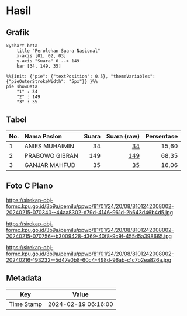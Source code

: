 # Hasil

## Grafik

```mermaid
xychart-beta
    title "Perolehan Suara Nasional"
    x-axis [01, 02, 03]
    y-axis "Suara" 0 --> 149
    bar [34, 149, 35]
```

```mermaid
%%{init: {"pie": {"textPosition": 0.5}, "themeVariables": {"pieOuterStrokeWidth": "5px"}} }%%
pie showData
    "1" : 34
    "2" : 149
    "3" : 35
```

## Tabel

| No. | Nama Paslon    | Suara | Suara (raw) | Persentase |
|:--- |:-------------- | -----:| -----------:| ----------:|
| 1   | ANIES MUHAIMIN | 34    | [34][p-1]   | 15,60      |
| 2   | PRABOWO GIBRAN | 149   | [149][p-2]  | 68,35      |
| 3   | GANJAR MAHFUD  | 35    | [35][p-3]   | 16,06      |


[p-1]: https://github.com/gigit-pemilu/pemilu-2024/blob/main/pilpres/hitung-suara/sub/81-maluku/sub/01-maluku-tengah/sub/24-seram-utara-timur-seti/sub/2008-tanah-merah/sub/002-tps/sub/paslon-1.txt
[p-2]: https://github.com/gigit-pemilu/pemilu-2024/blob/main/pilpres/hitung-suara/sub/81-maluku/sub/01-maluku-tengah/sub/24-seram-utara-timur-seti/sub/2008-tanah-merah/sub/002-tps/sub/paslon-2.txt
[p-3]: https://github.com/gigit-pemilu/pemilu-2024/blob/main/pilpres/hitung-suara/sub/81-maluku/sub/01-maluku-tengah/sub/24-seram-utara-timur-seti/sub/2008-tanah-merah/sub/002-tps/sub/paslon-3.txt

## Foto C Plano

https://sirekap-obj-formc.kpu.go.id/3b9a/pemilu/ppwp/81/01/24/20/08/8101242008002-20240215-070340--44aa8302-d79d-4146-961d-2b643d46b4d5.jpg

https://sirekap-obj-formc.kpu.go.id/3b9a/pemilu/ppwp/81/01/24/20/08/8101242008002-20240215-070756--b3009428-d369-40f8-9c9f-455d5a398665.jpg

https://sirekap-obj-formc.kpu.go.id/3b9a/pemilu/ppwp/81/01/24/20/08/8101242008002-20240216-193232--5d47e0b8-60c4-498d-96ab-c1c7b2ea826a.jpg


## Metadata

| Key        | Value               |
| ---------- | ------------------- |
| Time Stamp | 2024-02-19 06:16:00 |



